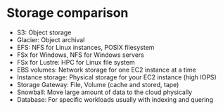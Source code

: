 # Storage comparison

- S3: Object storage
- Glacier: Object archival
- EFS: NFS for Linux instances, POSIX filesystem
- FSx for Windows, NFS for Windows servers
- FSx for Lustre: HPC for Linux file system
- EBS volumes: Network storage for one EC2 instance at a time
- Instance storage: Physical storage for your EC2 instance (high IOPS)
- Storage Gateway: File, Volume (cache and stored, tape)
- Snowball: Move large amount of data to the cloud physically
- Database: For specific workloads usually with indexing and quering 